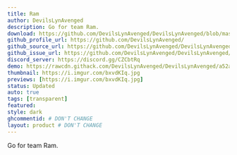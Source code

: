 ```yaml
---
title: Ram
author: DevilsLynAvenged
description: Go for team Ram.
download: https://github.com/DevilsLynAvenged/DevilsLynAvenged/blob/master/Theme_Group_4/Ram.theme.css
github_profile_url: https://github.com/DevilsLynAvenged/
github_source_url: https://github.com/DevilsLynAvenged/DevilsLynAvenged/blob/master/Theme_Group_4/Ram.theme.css
github_issue_url: https://github.com/DevilsLynAvenged/DevilsLynAvenged/issues
discord_server: https://discord.gg/CZCbtRq
demo: https://rawcdn.githack.com/DevilsLynAvenged/DevilsLynAvenged/a52a7fe6798ccccf2c496e8cb67194fae22a093b/Theme_Group_4/Ram.theme.css
thumbnail: https://i.imgur.com/bxvdKIq.jpg
previews: [https://i.imgur.com/bxvdKIq.jpg]
status: Updated
auto: true
tags: [transparent]
featured:
style: dark
ghcommentid: # DON'T CHANGE
layout: product # DON'T CHANGE
---
```

Go for team Ram.